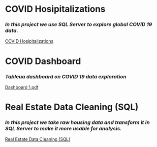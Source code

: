 # **COVID Hosipitalizations**
### _In this project we use SQL Server to explore global COVID 19 data._
[COVID Hosipitalizations](https://github.com/DavisStroud/PortfolioProjects/blob/1565496498734279c5b24cb00e77aae75aafb8e1/COVID%20Hospitalizations%20&%20Vaccinations)

# **COVID Dashboard**
### _Tableua dashboard on COVID 19 data exploration_

[Dashboard 1.pdf](https://github.com/DavisStroud/PortfolioProjects/files/8064573/Dashboard.1.pdf)

# **Real Estate Data Cleaning (SQL)**
### _In this project we take raw housing data and transform it in SQL Server to make it more usable for analysis._

[Real Estate Data Cleaning (SQL)](https://github.com/DavisStroud/PortfolioProjects/blob/1565496498734279c5b24cb00e77aae75aafb8e1/Data%20Cleaning%20(SQL))

